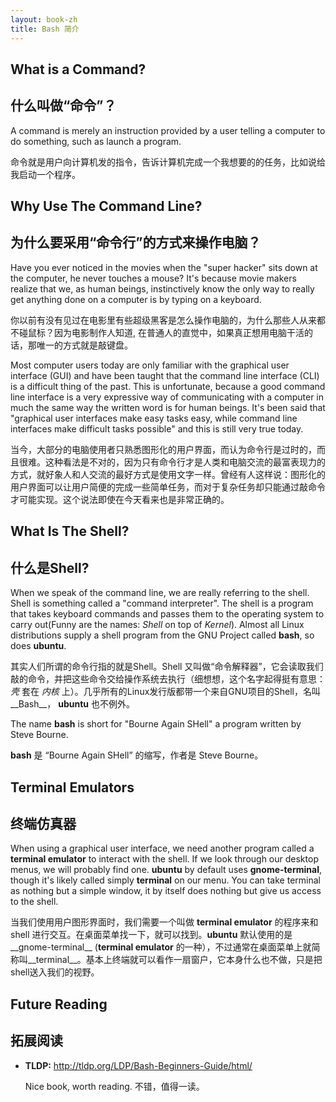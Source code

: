 ```yaml
---
layout: book-zh
title: Bash 简介
---
```


## What is a Command?

## 什么叫做“命令”？

A command is merely an instruction provided by a user telling a computer to do
something, such as launch a program. 

命令就是用户向计算机发的指令，告诉计算机完成一个我想要的的任务，比如说给我启动一个程序。

## Why Use The Command Line?

## 为什么要采用“命令行”的方式来操作电脑？

Have you ever noticed in the movies when the "super hacker" sits down at
the computer, he never touches a mouse? It's because movie makers realize that
we, as human beings, instinctively know the only way to really get anything
done on a computer is by typing on a keyboard.

你以前有没有见过在电影里有些超级黑客是怎么操作电脑的，为什么那些人从来都不碰鼠标？因为电影制作人知道, 在普通人的直觉中，如果真正想用电脑干活的话，那唯一的方式就是敲键盘。



Most computer users today are only familiar with the graphical user interface
(GUI) and have been taught that the command line interface (CLI) is a
difficult thing of the past. This is unfortunate, because a good command line
interface is a very expressive way of communicating with a computer in much
the same way the written word is for human beings. It's been said that
"graphical user interfaces make easy tasks easy, while command line interfaces
make difficult tasks possible" and this is still very true today.

当今，大部分的电脑使用者只熟悉图形化的用户界面，而认为命令行是过时的，而且很难。这种看法是不对的，因为只有命令行才是人类和电脑交流的最富表现力的方式，就好象人和人交流的最好方式是使用文字一样。曾经有人这样说：图形化的用户界面可以让用户简便的完成一些简单任务，而对于复杂任务却只能通过敲命令才可能实现。这个说法即使在今天看来也是非常正确的。

## What Is The Shell?  
## 什么是Shell?

When we speak of the command line, we are really referring to the shell.
Shell is something called a "command interpreter". The shell is a program that
takes keyboard commands and passes them to the operating system to carry
out(Funny are the names: _Shell_ on top of _Kernel_). Almost all Linux
distributions supply a shell program from the GNU Project called __bash__, so
does __ubuntu__. 

其实人们所谓的命令行指的就是Shell。Shell
又叫做“命令解释器”，它会读取我们敲的命令，并把这些命令交给操作系统去执行（细想想，这个名字起得挺有意思：_壳_
套在 _内核_ 上）。几乎所有的Linux发行版都带一个来自GNU项目的Shell，名叫__Bash__， __ubuntu__ 也不例外。

The name __bash__ is short for "Bourne Again SHell" a program written by Steve
Bourne.  

__bash__ 是 “Bourne Again SHell” 的缩写，作者是 Steve Bourne。

## Terminal Emulators

## 终端仿真器

When using a graphical user interface, we need another program called a
__terminal emulator__ to interact with the shell. If we look through our
desktop menus, we will probably find one. __ubuntu__ by default uses
__gnome-terminal__, though it's likely called simply __terminal__ on our menu.
You can take terminal as nothing but a simple window, it by itself does
nothing but give us access to the shell. 

当我们使用用户图形界面时，我们需要一个叫做 __terminal emulator__
的程序来和shell 进行交互。在桌面菜单找一下，就可以找到。__ubuntu__
默认使用的是__gnome-terminal__ (__terminal emulator__
的一种），不过通常在桌面菜单上就简称叫__terminal__。基本上终端就可以看作一扇窗户，它本身什么也不做，只是把shell送入我们的视野。

## Future Reading 
## 拓展阅读 

- __TLDP:__
  <http://tldp.org/LDP/Bash-Beginners-Guide/html/>

  Nice book, worth reading.
  不错，值得一读。


